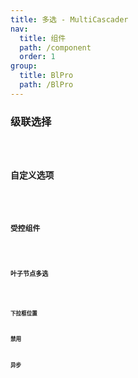 ```yaml
---
title: 多选 - MultiCascader
nav:
  title: 组件
  path: /component
  order: 1
group:
  title: BlPro
  path: /BlPro
---
```



### 级联选择

<code src="./demo/demo1/demo1.tsx" />

### 自定义选项

<code src="./demo/demo2/demo2.tsx" />

### 受控组件
<code src="./demo/demo3/demo3.tsx" />

### 叶子节点多选
<code src="./demo/demo4/demo4.tsx" />

### 下拉框位置
### 禁用
### 异步

<API />